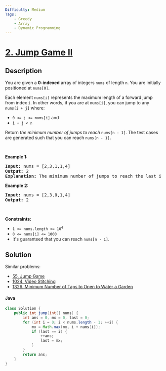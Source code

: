 ```yaml
---
Difficulty: Medium
Tags:
    - Greedy
    - Array
    - Dynamic Programming
---
```


<!-- problem:start -->

# [2. Jump Game II](https://leetcode.com/problems/jump-game-ii)


## Description

<!-- description:start -->

<p>You are given a <strong>0-indexed</strong> array of integers <code>nums</code> of length <code>n</code>. You are initially positioned at <code>nums[0]</code>.</p>

<p>Each element <code>nums[i]</code> represents the maximum length of a forward jump from index <code>i</code>. In other words, if you are at <code>nums[i]</code>, you can jump to any <code>nums[i + j]</code> where:</p>

<ul>
	<li><code>0 &lt;= j &lt;= nums[i]</code> and</li>
	<li><code>i + j &lt; n</code></li>
</ul>

<p>Return <em>the minimum number of jumps to reach </em><code>nums[n - 1]</code>. The test cases are generated such that you can reach <code>nums[n - 1]</code>.</p>

<p>&nbsp;</p>
<p><strong class="example">Example 1:</strong></p>

<pre>
<strong>Input:</strong> nums = [2,3,1,1,4]
<strong>Output:</strong> 2
<strong>Explanation:</strong> The minimum number of jumps to reach the last index is 2. Jump 1 step from index 0 to 1, then 3 steps to the last index.
</pre>

<p><strong class="example">Example 2:</strong></p>

<pre>
<strong>Input:</strong> nums = [2,3,0,1,4]
<strong>Output:</strong> 2
</pre>

<p>&nbsp;</p>
<p><strong>Constraints:</strong></p>

<ul>
	<li><code>1 &lt;= nums.length &lt;= 10<sup>4</sup></code></li>
	<li><code>0 &lt;= nums[i] &lt;= 1000</code></li>
	<li>It&#39;s guaranteed that you can reach <code>nums[n - 1]</code>.</li>
</ul>

<!-- description:end -->

## Solution

<!-- solution:start -->

Similar problems:

-   [55. Jump Game](https://github.com/doocs/leetcode/blob/main/solution/0000-0099/0055.Jump%20Game/README_EN.md)
-   [1024. Video Stitching](https://github.com/doocs/leetcode/blob/main/solution/1000-1099/1024.Video%20Stitching/README_EN.md)
-   [1326. Minimum Number of Taps to Open to Water a Garden](https://github.com/doocs/leetcode/blob/main/solution/1300-1399/1326.Minimum%20Number%20of%20Taps%20to%20Open%20to%20Water%20a%20Garden/README_EN.md)

<!-- tabs:start -->


#### Java

```java
class Solution {
    public int jump(int[] nums) {
        int ans = 0, mx = 0, last = 0;
        for (int i = 0; i < nums.length - 1; ++i) {
            mx = Math.max(mx, i + nums[i]);
            if (last == i) {
                ++ans;
                last = mx;
            }
        }
        return ans;
    }
}
```



<!-- tabs:end -->

<!-- solution:end -->

<!-- problem:end -->
